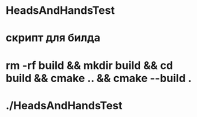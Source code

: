# HeadsAndHandsTest
# скрипт для билда
# rm -rf build && mkdir build && cd build && cmake .. && cmake --build .
# ./HeadsAndHandsTest
